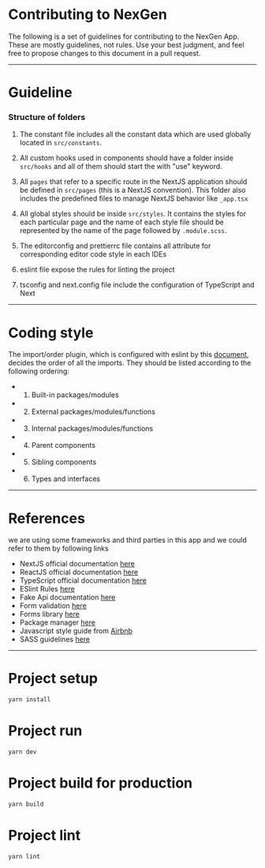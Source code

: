 # Contributing to NexGen

The following is a set of guidelines for contributing to the NexGen App.
These are mostly guidelines, not rules. Use your best judgment, and feel free to propose changes to this document in a pull request.

---

# Guideline

### Structure of folders

1.  The constant file includes all the constant data which are used globally located in `src/constants`.

2.  All custom hooks used in components should have a folder inside `src/hooks` and all of them should start the with "use" keyword.

3.  All `pages` that refer to a specific route in the NextJS application should be defined in `src/pages` (this is a NextJS convention). This folder also includes the predefined files to manage NextJS behavior like `_app.tsx`

4.  All global styles should be inside `src/styles`. It contains the styles for each particular page and the name of each style file should be represented by the name of the page followed by `.module.scss`.

5.  The editorconfig and prettierrc file contains all attribute for corresponding editor code style in each IDEs

6.  eslint file expose the rules for linting the project

7.  tsconfig and next.config file include the configuration of TypeScript and Next

---

# Coding style

The import/order plugin, which is configured with eslint by this [document](https://github.com/import-js/eslint-plugin-import), decides the order of all the imports. They should be listed according to the following ordering:

- 1.  Built-in packages/modules
- 2.  External packages/modules/functions
- 3.  Internal packages/modules/functions
- 4.  Parent components
- 5.  Sibling components
- 6.  Types and interfaces

---

# References

we are using some frameworks and third parties in this app and we could refer to them by following links

- NextJS official documentation [here](https://nextjs.org/docs)
- ReactJS official documentation [here](https://reactjs.org/)
- TypeScript official documentation [here](https://www.typescriptlang.org/)
- ESlint Rules [here](https://eslint.org/docs/latest/rules)
- Fake Api documentation [here](https://reqres.in/)
- Form validation [here](https://docs.yup.io/)
- Forms library [here](https://react-hook-form.com/)
- Package manager [here](https://yarnpkg.com/)
- Javascript style guide from [Airbnb](https://github.com/airbnb/javascript)
- SASS guidelines [here](https://sass-guidelin.es/#architecture)

---

# Project setup

```
yarn install
```

# Project run

```
yarn dev
```

# Project build for production

```
yarn build
```

# Project lint

```
yarn lint
```
